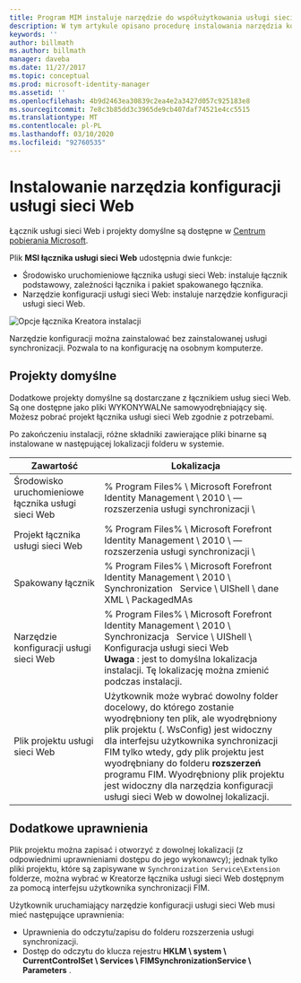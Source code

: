 ```yaml
---
title: Program MIM instaluje narzędzie do współużytkowania usługi sieci Web | Microsoft Docs
description: W tym artykule opisano procedurę instalowania narzędzia konfiguracji usługi sieci Web.
keywords: ''
author: billmath
ms.author: billmath
manager: daveba
ms.date: 11/27/2017
ms.topic: conceptual
ms.prod: microsoft-identity-manager
ms.assetid: ''
ms.openlocfilehash: 4b9d2463ea30839c2ea4e2a3427d057c925183e8
ms.sourcegitcommit: 7e8c3b85dd3c3965de9cb407daf74521e4cc5515
ms.translationtype: MT
ms.contentlocale: pl-PL
ms.lasthandoff: 03/10/2020
ms.locfileid: "92760535"
---
```

# <a name="install-the-web-service-configuration-tool"></a>Instalowanie narzędzia konfiguracji usługi sieci Web

Łącznik usługi sieci Web i projekty domyślne są dostępne w [Centrum pobierania Microsoft](https://www.microsoft.com/en-us/download/details.aspx?id=51495).

Plik **MSI łącznika usługi sieci Web** udostępnia dwie funkcje:

- Środowisko uruchomieniowe łącznika usługi sieci Web: instaluje łącznik podstawowy, zależności łącznika i pakiet spakowanego łącznika.
- Narzędzie konfiguracji usługi sieci Web: instaluje narzędzie konfiguracji usługi sieci Web.

![Opcje łącznika Kreatora instalacji](media/microsoft-identity-manager-2016-ma-ws-install/connector-installation-options.png)

Narzędzie konfiguracji można zainstalować bez zainstalowanej usługi synchronizacji. Pozwala to na konfigurację na osobnym komputerze.

## <a name="default-projects"></a>Projekty domyślne

Dodatkowe projekty domyślne są dostarczane z łącznikiem usług sieci Web. Są one dostępne jako pliki WYKONYWALNe samowyodrębniający się. Możesz pobrać projekt łącznika usługi sieci Web zgodnie z potrzebami.

Po zakończeniu instalacji, różne składniki zawierające pliki binarne są instalowane w następującej lokalizacji folderu w systemie.

| Zawartość | Lokalizacja |
|---|---|
| Środowisko uruchomieniowe łącznika usługi sieci Web           | % Program Files% \\ Microsoft Forefront Identity Management \\ 2010 \\ — &nbsp; rozszerzenia usługi synchronizacji \\ |
| Projekt łącznika usługi sieci Web           | % Program Files% \\ Microsoft Forefront Identity Management \\ 2010 \\ — &nbsp; rozszerzenia usługi synchronizacji \\ |
| Spakowany łącznik                      | % Program Files% \\ Microsoft Forefront Identity Management \\ 2010 \\ Synchronization &nbsp; Service \\ UIShell \\ dane XML \\ PackagedMAs |
| Narzędzie konfiguracji usługi sieci Web          | % Program Files% \\ Microsoft Forefront Identity Management \\ 2010 \\ Synchronizacja &nbsp; Service \\ UIShell \\ &nbsp; Konfiguracja usługi sieci Web &nbsp; <br/>**Uwaga** : jest to domyślna lokalizacja instalacji. Tę lokalizację można zmienić podczas instalacji. |
| Plik projektu usługi sieci Web                | Użytkownik może wybrać dowolny folder docelowy, do którego zostanie wyodrębniony ten plik, ale wyodrębniony plik projektu (. WsConfig) jest widoczny dla interfejsu użytkownika synchronizacji FIM tylko wtedy, gdy plik projektu jest wyodrębniany do folderu **rozszerzeń** programu FIM. Wyodrębniony plik projektu jest widoczny dla narzędzia konfiguracji usługi sieci Web w dowolnej lokalizacji. |


## <a name="additional-permissions"></a>Dodatkowe uprawnienia

Plik projektu można zapisać i otworzyć z dowolnej lokalizacji (z odpowiednimi uprawnieniami dostępu do jego wykonawcy); jednak tylko pliki projektu, które są zapisywane w `Synchronization Service\Extension` folderze, można wybrać w Kreatorze łącznika usługi sieci Web dostępnym za pomocą interfejsu użytkownika synchronizacji FIM.

Użytkownik uruchamiający narzędzie konfiguracji usługi sieci Web musi mieć następujące uprawnienia:

- Uprawnienia do odczytu/zapisu do folderu rozszerzenia usługi synchronizacji.
- Dostęp do odczytu do klucza rejestru **HKLM \\ system \\ CurrentControlSet \\ Services \\ FIMSynchronizationService \\ Parameters** .
